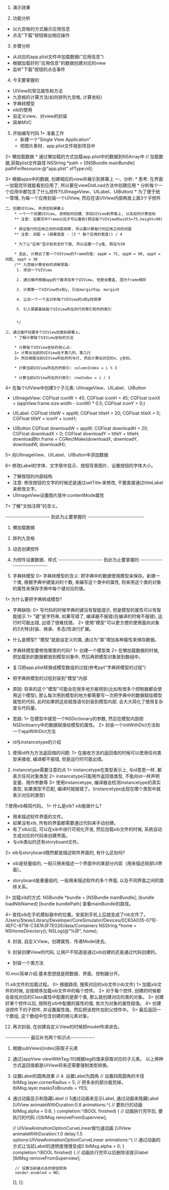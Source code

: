 1. 演示效果

2. 功能分析
* 以九宫格的方式展示应用信息
* 点击"下载"按钮做出相应操作


3. 步骤分析
* 从对应的app.plist文件中加载数据("应用信息")
* 根据加载好的"应用信息"的数据创建对应的view
* 监听"下载"按钮的点击事件


4. 今天要掌握的
* UIView的常见属性和方法
* 九宫格的计算方法(如何排列九宫格, 计算坐标)
* 字典转模型
* xib的使用
* 自定义view、对view的封装
* 简单MVC


5. 开始编写代码
1> 准备工作
    * 新建一个"Single View Application"
    * 把图片素材、app.plist文件拖到项目中

2> 懒加载数据
    * 通过懒加载的方式加载app.plist中的数据到NSArray中
    // 加载数据,获取plist文件路径
    NSString *path = [[NSBundle mainBundle] pathForResource:@"app.plist" ofType:nil];

3> 根据apps中的数据, 创建相应的view并展示到屏幕上
    一、分析:
        * 思考: 在界面一加载完毕就能看到应用了, 所以要在viewDidLoad方法中创建应用
        * 分析每个一个应用中都包含了什么控件?(UIImageView、UILabel、UIButton)
        * 为了便于统一管理, 为每一个应用封装一个UIView, 然后在该UIView内部再放上面3个子控件

    二、创建UIView, 并添加到屏幕上
        * 一个一个创建UIView, 说明如何创建、添加UIView到界面上, 以及如何计算坐标
        ** 注意: 设置完毕frame以后才可以看到(假设每个UIView的width=75,height=90)

        * 保证每行的应用之间的间距相等, 所以要计算每行的应用之间的间距
        ** 注意: 间距 = (屏幕宽度 - (3 * 每个应用的宽度)) / 4

        * 为了让"应用"显示到状态栏下面, 所以设置一个y值, 假设为30

        * 至此, 计算出了第一个UIView的frame的值: appW = 75, appH = 90, appX = 间距, appY = 30
        /** 九宫格计算坐标的讲解思路:
         1. 添加一个UIView
         
         2. 通过循环根据app的个数添加多个UIView, 但是会覆盖, 因为frame相同
         
         3. 计算第一个UIView的x和y, 引出marginTop、marginX
         
         4. 让后一个一个去分析每个UIView的x和y找规律
         
         5. 引入需要基础每个UIView所在的行的索引和列的索引
         
         
         */

    三、通过循环创建多个UIView加载到屏幕上。
        * 了解计算每个UIView坐标的方法

        * 计算每个UIView坐标的核心点:
        1> 计算出当前的UIView处于第几列、第几行
        2> 然后根据当前UIView所处的列与行, 然后计算出对应的x、y坐标。

        * 计算当前UIView所在的列索引: columnIndex = i % 3

        * 计算当前UIView所在的行索引: rowIndex = i / 3

4> 在每个UIView中创建3个子元素: UIImageView、UILabel、UIButton
* UIImageView:
    CGFloat iconW = 45;
    CGFloat iconH = 45;
    CGFloat iconX = (appView.frame.size.width - iconW) * 0.5;
    CGFloat iconY = 0;)

* UILabel:
    CGFloat titleW = appW;
    CGFloat titleH = 20;
    CGFloat titleX = 0;
    CGFloat titleY = iconY + iconH;

* UIButton
    CGFloat downloadW = appW;
    CGFloat downloadH = 20;
    CGFloat downloadX = 0;
    CGFloat downloadY = titleY + titleH;
    downloadBtn.frame = CGRectMake(downloadX, downloadY, downloadW, downloadH);


5> 向UIImageView、UILabel、UIButton中添加数据

6> 修改Label的字体、文字居中显示、按钮背景图片、设置按钮的字体大小。
* 了解按钮的内部结构
* 注意: 修改按钮的文字的时候还是通过setTitle:来修改, 不要直接通过titleLabel来修改文字。
* UIImageView设置图片居中:contentMode属性


7> 了解"文档注释"的含义。

---------------------- 到此为止要掌握的 ----------------------------
1. 懒加载数据
2. 排列九宫格
3. 动态创建控件
4. 为控件设置数据、样式
---------------------- 到此为止要掌握的 ----------------------------



6. 字典转模型
0> 字典转模型的含义: 把字典中的数据使用模型来保存。新建一个类, 根据字典中键值对的个数, 来编写这个类中的属性, 将来用这个类的对象的属性来保存字典中每个键对应的值。

1> 为什么要把字典转成模型?
* 字典缺陷:
0> 写代码的时候字典的键没有智能提示, 但是模型的属性可以有智能提示
1> "键"是字符串, 如果写错了, 编译器不报错(在编译的时候不报错), 运行时可能出错, 出错了很难找错。
2> 使用"模型"可以更方便的使用面向对象的3大特(封装、继承、多态)性进行扩展。

* 什么是模型? "模型"就是自定义的类, 通过为"类"增加各种属性来保存数据。

* 字典转模型要修改哪里的代码?
1> 创建一个模型类
2> 在懒加载数据的时候, 把加载到的数据都放到模型对象中, 然后再把模型对象放到数组中。


* 复习把app.plist转换成模型数组的过程(参考ppt"字典转模型的过程")



* 把字典转模型的过程封装到"模型"内部
* 原因: 将来的这个"模型"可能会在很多地方被用到(比如有很多个控制器都会使用这个模型), 那么每次用到模型的地方都需要写一次把字典中的数据赋给模型属性的代码, 此时如果把这些赋值语句封装到模型内部, 会大大简化了使用复杂度与代码量。
* 思路:
1> 在模型中接受一个NSDictionary的参数, 然后在模型内部把NSDictioanry中的数据赋值给模型的属性。
2> 封装一个initWithDict方法和一个appWithDict方法


* id与instancetype的介绍
1. 使用id作为方法返回值的问题:
1> 在接收方法的返回值的时候可以使用任何类型来接收, 编译都不报错, 但是运行时可能出错。

2. instancetype需要注意的点
1> instancetype在类型表示上, 与id意思一样, 都表示任何对象类型
2> instancetype只能用作返回值类型, 不能向id一样声明变量、用作参数等
3> 使用instancetype, 编译器会检测instancetype的真实类型, 如果类型不匹配, 编译时就报错了。(instancetype出现在哪个类型中就表示对应的类型)



7.使用xib精简代码。
1> 什么是xib? xib能做什么?
* 用来描述软件界面的文件。
* 如果没有xib, 所有的界面都需要通过代码来手动创建。
* 有了xib以后, 可以在xib中进行可视化开发, 然后加载xib文件的时候, 系统自动生成对应的代码来创建界面。
* 与xib类似的还有storyboard文件。

2> xib与storyboard既然都是描述软件界面的, 有什么区别吗?
* xib是轻量级的, 一般只用来描述一个界面中的某部分内容（用来描述局部UI界面）。

* storyboard是重量级的, 一般用来描述软件的多个界面, 以及不同界面之间的跳转关系。


3> 加载xib的方式:
NSBundle *bundle = [NSBundle mainBundle];
[bundle loadNibNamed]
[bundle bundlePath] 查看mainBundle的路径。

4> 查找xib在手机模拟器中的位置。安装到手机上后就变成了nib文件了。
/Users/Steve/Library/Developer/CoreSimulator/Devices/0C63A035-071E-4EFC-8718-C387A3F7E026/data/Containers
NSString *home = NSHomeDirectory();
NSLog(@"%@", home);



8. 封装, 自定义View。创建属性、传递Model进去。


9. 封装创建View的代码, 让用户不知道是通过xib创建的还是通过代码创建的。
* 封装一个类方法



10.mvc简单介绍:基本思想就是把数据、界面、控制器分开。


11.xib文件的加载过程。
0> 根据路径, 搜索对应的xib文件(nib文件)
1> 加载xib文件的时候, 会按顺序加载xib文件中的每个控件。
2> 对于每个控件, 创建的时候都会查找对应的Class属性中配置的是那个类, 那么就创建对应的类的对象。
3> 创建好某个控件以后, 按照在xib中配置的属性的值, 依次为对象的属性赋值。
4> 创建该控件下的子控件, 并设置属性值。然后把该控件加到父控件中。
5> 最后返回一个数组, 这个数组中包含创建的根元素对象。




12. 再次封装, 在创建自定义View的时候把model传递进去。







------------ 最后补充两个知识点------------
1. 根据subViews[index]获取子元素
2. 通过[appView viewWithTag:10]根据tag的值来获取对应的子元素。
以上两种方式返回值都是UIView将来还需要强制类型转换。



3. 设置Label的圆角效果
// 4. 设置Label为圆角
// 设置四周圆角的半径
lblMsg.layer.cornerRadius = 5;
// 把多余的部分裁剪掉。
lblMsg.layer.masksToBounds = YES;




4. 通过动画显示和隐藏Label
// 5通过动画来显示Label, 通过动画来隐藏Label
[UIView animateWithDuration:0.8 animations:^{
    // 要执行的动画
    lblMsg.alpha = 0.8;
} completion:^(BOOL finished) {
    // 动画执行完毕后, 要执行的代码
    //[lblMsg removeFromSuperview];
    
    // UIViewAnimationOptionCurveLinear做匀速动画
    [UIView animateWithDuration:1.0 delay:1.5 options:UIViewAnimationOptionCurveLinear animations:^{
        // 通过动画的方式让当前Label的透明度慢慢变成0
        lblMsg.alpha = 0;
    } completion:^(BOOL finished) {
        // 动画执行完毕以后删除该提示label
        [lblMsg removeFromSuperview];
        
        // 设置当前被点击的按钮禁用
        sender.enabled = NO;
    }];
}];




















